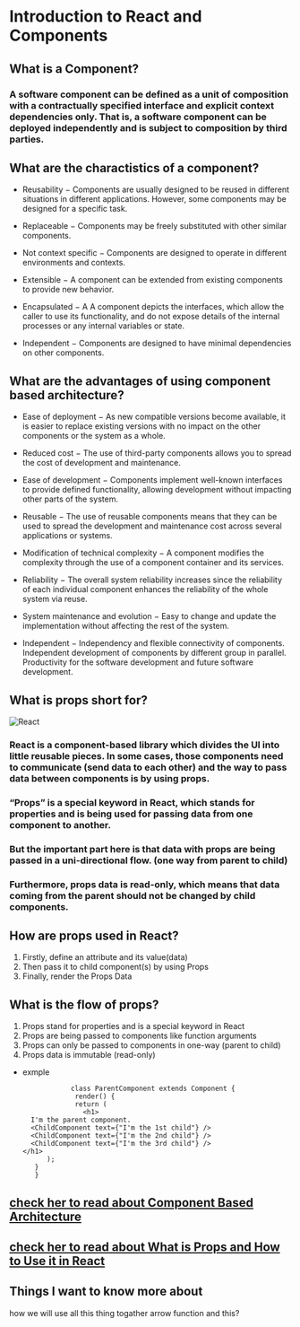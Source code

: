 # Introduction to React and Components
## What is a Component?
### A software component can be defined as a unit of composition with a contractually specified interface and explicit context dependencies only. That is, a software component can be deployed independently and is subject to composition by third parties.

## What are the charactistics of a component?
- Reusability − Components are usually designed to be reused in different situations in different applications. However, some components may be designed for a specific task.

- Replaceable − Components may be freely substituted with other similar components.

- Not context specific − Components are designed to operate in different environments and contexts.

- Extensible − A component can be extended from existing components to provide new behavior.

- Encapsulated − A A component depicts the interfaces, which allow the caller to use its functionality, and do not expose details of the internal processes or any internal variables or state.

- Independent − Components are designed to have minimal dependencies on other components.
## What are the advantages of using component based architecture?

- Ease of deployment − As new compatible versions become available, it is easier to replace existing versions with no impact on the other components or the system as a whole.

- Reduced cost − The use of third-party components allows you to spread the cost of development and maintenance.

- Ease of development − Components implement well-known interfaces to provide defined functionality, allowing development without impacting other parts of the system.

- Reusable − The use of reusable components means that they can be used to spread the development and maintenance cost across several applications or systems.

- Modification of technical complexity − A component modifies the complexity through the use of a component container and its services.

- Reliability − The overall system reliability increases since the reliability of each individual component enhances the reliability of the whole system via reuse.

- System maintenance and evolution − Easy to change and update the implementation without affecting the rest of the system.

- Independent − Independency and flexible connectivity of components. Independent development of components by different group in parallel. Productivity for the software development and future software development.
## What is props short for?
![React](https://miro.medium.com/max/1400/1*27LtOtFyJe7MguQkNcZQjQ.png)
### React is a component-based library which divides the UI into little reusable pieces. In some cases, those components need to communicate (send data to each other) and the way to pass data between components is by using props.
### “Props” is a special keyword in React, which stands for properties and is being used for passing data from one component to another.
### But the important part here is that data with props are being passed in a uni-directional flow. (one way from parent to child)
### Furthermore, props data is read-only, which means that data coming from the parent should not be changed by child components.
## How are props used in React?
1. Firstly, define an attribute and its value(data)
2. Then pass it to child component(s) by using Props
3. Finally, render the Props Data

## What is the flow of props?

1. Props stand for properties and is a special keyword in React
2. Props are being passed to components like function arguments
3. Props can only be passed to components in one-way (parent to child)
4. Props data is immutable (read-only)
- exmple
         

                  class ParentComponent extends Component {  
                   render() {
                   return (
                     <h1>
        I'm the parent component.
        <ChildComponent text={"I'm the 1st child"} />
        <ChildComponent text={"I'm the 2nd child"} />
        <ChildComponent text={"I'm the 3rd child"} />
      </h1>
            );
         }
         }


 ## [check her to read about Component Based Architecture ](https://www.tutorialspoint.com/software_architecture_design/component_based_architecture.htm)

 ## [check her to read about What is Props and How to Use it in React ](https://itnext.io/what-is-props-and-how-to-use-it-in-react-da307f500da0)





## Things I want to know more about
how we will use all this thing togather arrow function and this?
